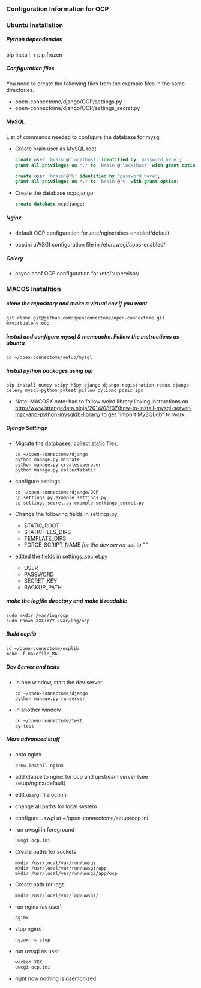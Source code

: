 ### Configuration Information for OCP 

### Ubuntu Installation

##### Python dependencies 

pip install -r pip.frozen

##### Configuration files

You need to create the following files from the example files in the same directories.
  * open-connectome/django/OCP/settings.py
  * open-connectome/django/OCP/settings_secret.py

##### MySQL 

List of commands needed to configure the database for mysql

  * Create brain user as MySQL root
    
    ```sql
    create user 'brain'@'localhost' identified by 'password_here';
    grant all privileges on *.* to 'brain'@'localhost' with grant option;

    create user 'brain'@'%' identified by 'password_here';
    grant all privileges on *.* to 'brain'@'%' with grant option;
    ```

  * Create the database ocpdjango
    
    ```sql
    create database ocpdjango;
    ```

##### Nginx

  * default
    OCP configuration for /etc/nginx/sites-enabled/default
  
  * ocp.ini
    uWSGI configuration file in /etc/uwsgi/apps-enabled/

##### Celery
  
  * async.conf
    OCP configuration for /etc/supervisor/


### MACOS Installtion

##### clone the repository and make a virtual env if you want
  ```
  git clone git@github.com:openconnectome/open-connectome.git
  mkvirtualenv ocp
  ```

##### install and configure mysql & memcache. Follow the instructions as ubuntu
  ```
  cd ~/open-connectome/setup/mysql
  ```

##### Install python packages using pip
  ```
  pip install numpy scipy h5py django django-registration-redux django-celery mysql-python pytest pillow pylibmc posix_ipc
  ```
  * Note: MACOSX note: had to follow weird library linking instructions on http://www.strangedata.ninja/2014/08/07/how-to-install-mysql-server-mac-and-python-mysqldb-library/ to get "import MySQLdb" to work

##### Django Settings
  
  * Migrate the databases, collect static files,
    ```
    cd ~/open-connectome/django
    python manage.py migrate
    python manage.py createsuperuser
    python manage.py collectstatic
    ```

  * configure settings
    ```
    cd ~/open-connectome/django/OCP
    cp settings.py.example settings.py
    cp settings_secret.py.example settings_secret.py
    ```

  * Change the following fields in settings.py
    * STATIC_ROOT
    * STATICFILES_DIRS
    * TEMPLATE_DIRS
    * FORCE_SCRIPT_NAME *for the dev server set to ""*

  * edited the fields in settings_secret.py
    * USER
    * PASSWORD
    * SECRET_KEY
    * BACKUP_PATH

##### make the logfile directory and make it readable
  ```
  sudo mkdir /var/log/ocp
  sudo chown XXX:YYY /var/log/ocp
  ```

##### Build ocplib
  ```
  cd ~/open-connectome/ocplib
  make -f makefile_MAC
  ```

##### Dev Server and tests
  * In one window, start the dev server
    ```
    cd ~/open-connectome/django
    python manage.py runserver
    ```

  * in another window
    ```
    cd ~/open-connectome/test
    py.test
    ```

##### More advanced stuff

  * onto nginx
    ```
    brew install nginx
    ```

  * add clause to nginx for ocp and upstream server (see setup/nginx/default)
  * edit uswgi file ocp.ini
  * change all paths for local system
  * configure uswgi at ~/open-connectome/setup/ocp.ini
  * run uwsgi in foreground
    ```
    uwsgi ocp.ini
    ```

  * Create paths for sockets
    ```
    mkdir /usr/local/var/run/uwsgi
    mkdir /usr/local/var/run/uwsgi/app
    mkdir /usr/local/var/run/uwsgi/app/ocp
    ```

  * Create path for logs
    ```
    mkdir /usr/local/var/log/uwsgi/
    ```

  * run nginx (as user)
    ```
    nginx
    ```

  * stop nginx
    ```
    nginx -s stop
    ```

  * run uwsgi as user
    ```
    workon XXX
    uwsgi ocp.ini
    ```

  * right now nothing is daemonized
